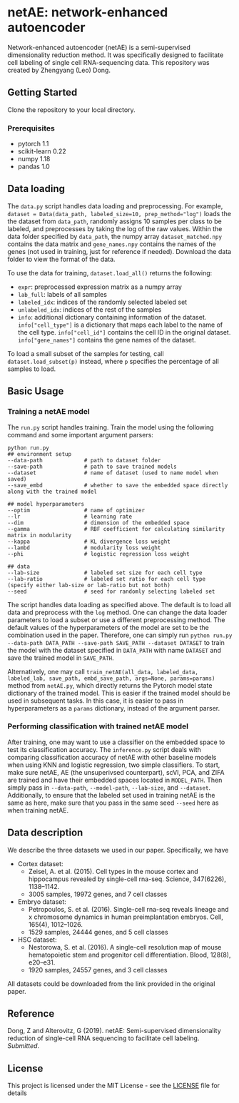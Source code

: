 
# netAE: network-enhanced autoencoder

Network-enhanced autoencoder (netAE) is a semi-supervised dimensionality reduction method. It was specifically designed to facilitate cell labeling of single cell RNA-sequencing data. This repository was created by Zhengyang (Leo) Dong.

## Getting Started

Clone the repository to your local directory.

### Prerequisites

- pytorch 1.1
- scikit-learn 0.22
- numpy 1.18
- pandas 1.0

## Data loading

The `data.py` script handles data loading and preprocessing. For example, `dataset = Data(data_path, labeled_size=10, prep_method="log")` loads the the dataset from `data_path`, randomly assigns 10 samples per class to be labeled, and preprocesses by taking the log of the raw values. Within the data folder specified by `data_path`, the numpy array `dataset_matched.npy` contains the data matrix and `gene_names.npy` contains the names of the genes (not used in training, just for reference if needed). Download the data folder to view the format of the data.

To use the data for training, `dataset.load_all()` returns the following:
- `expr`: preprocessed expression matrix as a numpy array
- `lab_full`: labels of all samples
- `labeled_idx`: indices of the randomly selected labeled set
- `unlabeled_idx`: indices of the rest of the samples
- `info`: additional dictionary containing information of the dataset. `info["cell_type"]` is a dictionary that maps each label to the name of the cell type. `info["cell_id"]` contains the cell ID in the original dataset. `info["gene_names"]` contains the gene names of the dataset.

To load a small subset of the samples for testing, call `dataset.load_subset(p)` instead, where `p` specifies the percentage of all samples to load.

## Basic Usage
### Training a netAE model
The `run.py` script handles training. Train the model using the following command and some important argument parsers:
```
python run.py
## environment setup
--data-path             # path to dataset folder
--save-path             # path to save trained models
--dataset               # name of dataset (used to name model when saved)
--save_embd             # whether to save the embedded space directly along with the trained model

## model hyperparameters
--optim                 # name of optimizer
--lr                    # learning rate
--dim                   # dimension of the embedded space
--gamma                 # RBF coefficient for calculating similarity matrix in modularity
--kappa                 # KL divergence loss weight
--lambd                 # modularity loss weight
--phi                   # logistic regression loss weight

## data
--lab-size              # labeled set size for each cell type
--lab-ratio             # labeled set ratio for each cell type (specify either lab-size or lab-ratio but not both)
--seed                  # seed for randomly selecting labeled set
```

The script handles data loading as specified above. The default is to load all data and preprocess with the `log` method. One can change the data loader parameters to load a subset or use a different preprocessing method. The default values of the hyperparameters of the model are set to be the combination used in the paper. Therefore, one can simply run `python run.py --data-path DATA_PATH --save-path SAVE_PATH --dataset DATASET` to train the model with the dataset specified in `DATA_PATH` with name `DATASET` and save the trained model in `SAVE_PATH`.

Alternatively, one may call `train_netAE(all_data, labeled_data, labeled_lab, save_path, embd_save_path, args=None, params=params)` method from `netAE.py`, which directly returns the Pytorch model state dictionary of the trained model. This is easier if the trained model should be used in subsequent tasks. In this case, it is easier to pass in hyperparameters as a `params` dictionary, instead of the argument parser.

### Performing classification with trained netAE model
After training, one may want to use a classifier on the embedded space to test its classification accuracy. The `inference.py` script deals with comparing classification accuracy of netAE with other baseline models when using KNN and logistic regression, two simple classifiers. To start, make sure netAE, AE (the unsuperivsed counterpart), scVI, PCA, and ZIFA are trained and have their embedded spaces located in `MODEL_PATH`. Then simply pass in `--data-path`, `--model-path`, `--lab-size`, and `--dataset`. Additionally, to ensure that the labeled set used in training netAE is the same as here, make sure that you pass in the same seed `--seed` here as when training netAE.

## Data description
We describe the three datasets we used in our paper. Specifically, we have
- Cortex dataset:
    - Zeisel, A. et al. (2015). Cell types in the mouse cortex and hippocampus revealed by single-cell rna-seq. Science, 347(6226), 1138–1142.
    - 3005 samples, 19972 genes, and 7 cell classes
- Embryo dataset:
    - Petropoulos, S. et al. (2016). Single-cell rna-seq reveals lineage and x chromosome dynamics in human preimplantation embryos. Cell, 165(4), 1012–1026.
    - 1529 samples, 24444 genes, and 5 cell classes
- HSC dataset:
    - Nestorowa, S. et al. (2016). A single-cell resolution map of mouse hematopoietic stem and progenitor cell differentiation. Blood, 128(8), e20–e31.
    - 1920 samples, 24557 genes, and 3 cell classes

All datasets could be downloaded from the link provided in the original paper.

## Reference
Dong, Z and Alterovitz, G (2019). netAE: Semi-supervised dimensionality reduction of single-cell RNA sequencing to facilitate cell labeling. *Submitted*.

## License
This project is licensed under the MIT License - see the [LICENSE](LICENSE) file for details
